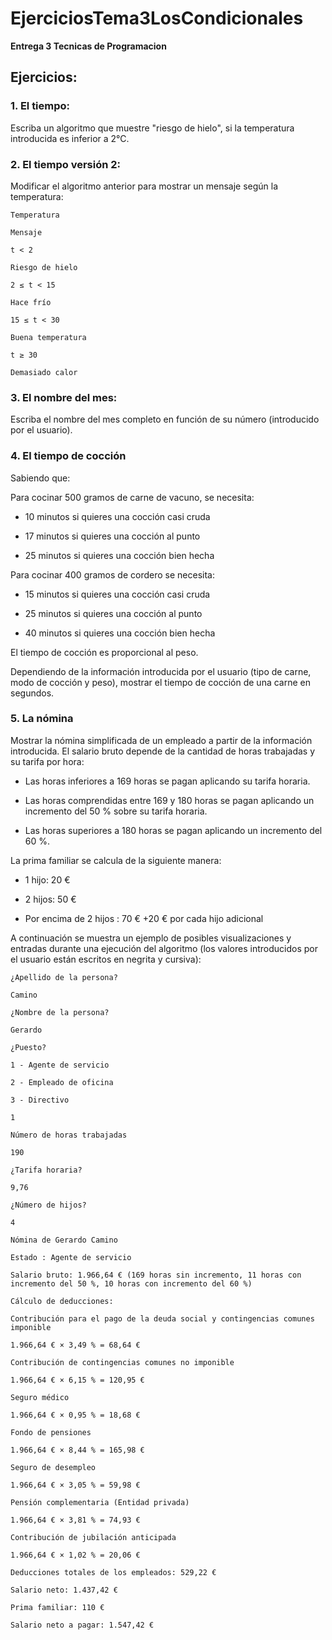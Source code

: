 # EjerciciosTema3LosCondicionales
**Entrega 3 Tecnicas de Programacion**

## Ejercicios:

### 1. El tiempo:

Escriba un algoritmo que muestre "riesgo de hielo", si la temperatura introducida es inferior a 2°C. 

### 2. El tiempo versión 2:

Modificar el algoritmo anterior para mostrar un mensaje según la temperatura:
~~~~~~~~~
Temperatura

Mensaje

t < 2

Riesgo de hielo

2 ≤ t < 15

Hace frío

15 ≤ t < 30

Buena temperatura

t ≥ 30

Demasiado calor
~~~~~~~~~

### 3. El nombre del mes:
   Escriba el nombre del mes completo en función de su número (introducido por el usuario).

### 4. El tiempo de cocción
   Sabiendo que:

Para cocinar 500 gramos de carne de vacuno, se necesita:

* 10 minutos si quieres una cocción casi cruda

* 17 minutos si quieres una cocción al punto

* 25 minutos si quieres una cocción bien hecha

Para cocinar 400 gramos de cordero se necesita:

* 15 minutos si quieres una cocción casi cruda

* 25 minutos si quieres una cocción al punto

* 40 minutos si quieres una cocción bien hecha

El tiempo de cocción es proporcional al peso.

Dependiendo de la información introducida por el usuario (tipo de carne, modo de cocción y peso), mostrar el tiempo de cocción de una carne en segundos.

### 5. La nómina

Mostrar la nómina simplificada de un empleado a partir de la información introducida. El salario bruto depende de la cantidad de horas trabajadas y su tarifa por hora:

* Las horas inferiores a 169 horas se pagan aplicando su tarifa horaria.

* Las horas comprendidas entre 169 y 180 horas se pagan aplicando un incremento del 50 % sobre su tarifa horaria.

* Las horas superiores a 180 horas se pagan aplicando un incremento del 60 %.

La prima familiar se calcula de la siguiente manera:

- 1 hijo: 20 €

- 2 hijos: 50 €

- Por encima de 2 hijos : 70 € +20 € por cada hijo adicional

A continuación se muestra un ejemplo de posibles visualizaciones y entradas durante una ejecución del algoritmo (los valores introducidos por el usuario están escritos en negrita y cursiva):

~~~~~~~~~~~~~~~~~~~~~~~~~~~~~~
¿Apellido de la persona?

Camino

¿Nombre de la persona?

Gerardo

¿Puesto?

1 - Agente de servicio

2 - Empleado de oficina

3 - Directivo

1

Número de horas trabajadas

190

¿Tarifa horaria?

9,76

¿Número de hijos?

4

Nómina de Gerardo Camino

Estado : Agente de servicio

Salario bruto: 1.966,64 € (169 horas sin incremento, 11 horas con incremento del 50 %, 10 horas con incremento del 60 %)

Cálculo de deducciones:

Contribución para el pago de la deuda social y contingencias comunes imponible

1.966,64 € × 3,49 % = 68,64 €

Contribución de contingencias comunes no imponible

1.966,64 € × 6,15 % = 120,95 €

Seguro médico

1.966,64 € × 0,95 % = 18,68 €

Fondo de pensiones

1.966,64 € × 8,44 % = 165,98 €

Seguro de desempleo

1.966,64 € × 3,05 % = 59,98 €

Pensión complementaria (Entidad privada)

1.966,64 € × 3,81 % = 74,93 €

Contribución de jubilación anticipada

1.966,64 € × 1,02 % = 20,06 €

Deducciones totales de los empleados: 529,22 €

Salario neto: 1.437,42 €

Prima familiar: 110 €

Salario neto a pagar: 1.547,42 € 
~~~~~~~~~~~~~~~~~~~~~~~~~~~~~~
